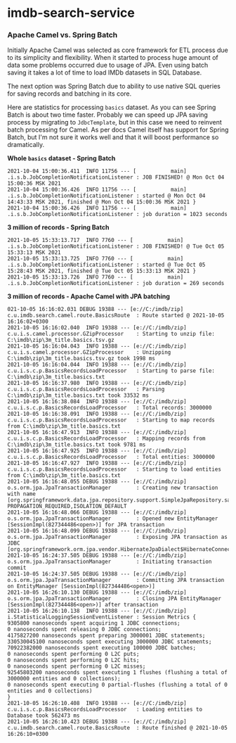 # imdb-search-service

### Apache Camel vs. Spring Batch

Initially Apache Camel was selected as core framework for ETL process due to its simplicity and flexibility. When it started to process huge amount of data some problems occurred due to usage of JPA. Even using batch saving it takes a lot of time to load IMDb datasets in SQL Database.

The next option was Spring Batch due to ability to use native SQL queries for saving records and batching in its core. 

Here are statistics for processing `basics` dataset. As you can see Spring Batch is about two time faster. Probably we can speed up JPA saving process by migrating to `JdbcTemplate`, but in this case we need to reinvent batch processing for Camel. As per docs Camel itself has support for Spring Batch, but I'm not sure it works well and that it will boost performance so dramatically.

**Whole `basics` dataset - Spring Batch**
````
2021-10-04 15:00:36.411  INFO 11756 --- [           main] .i.s.b.JobCompletionNotificationListener : JOB FINISHED! @ Mon Oct 04 15:00:36 MSK 2021
2021-10-04 15:00:36.426  INFO 11756 --- [           main] .i.s.b.JobCompletionNotificationListener : started @ Mon Oct 04 14:43:33 MSK 2021, finished @ Mon Oct 04 15:00:36 MSK 2021 }
2021-10-04 15:00:36.426  INFO 11756 --- [           main] .i.s.b.JobCompletionNotificationListener : job duration = 1023 seconds
````
**3 million of records - Spring Batch**
````
2021-10-05 15:33:13.717  INFO 7760 --- [           main] .i.s.b.JobCompletionNotificationListener : JOB FINISHED! @ Tue Oct 05 15:33:13 MSK 2021
2021-10-05 15:33:13.725  INFO 7760 --- [           main] .i.s.b.JobCompletionNotificationListener : started @ Tue Oct 05 15:28:43 MSK 2021, finished @ Tue Oct 05 15:33:13 MSK 2021 }
2021-10-05 15:33:13.726  INFO 7760 --- [           main] .i.s.b.JobCompletionNotificationListener : job duration = 269 seconds
````
**3 million of records - Apache Camel with JPA batching**
````
021-10-05 16:16:02.031 DEBUG 19388 --- [e://C:/imdb/zip] c.u.imdb.search.camel.route.BasicsRoute  : Route started @ 2021-10-05 16:16:02+0300
2021-10-05 16:16:02.040  INFO 19388 --- [e://C:/imdb/zip] c.u.i.s.camel.processor.GZipProcessor    : Starting to unzip file: C:\imdb\zip\3m_title.basics.tsv.gz
2021-10-05 16:16:04.043  INFO 19388 --- [e://C:/imdb/zip] c.u.i.s.camel.processor.GZipProcessor    : Unzipping C:\imdb\zip\3m_title.basics.tsv.gz took 1998 ms
2021-10-05 16:16:04.044  INFO 19388 --- [e://C:/imdb/zip] c.u.i.s.c.p.BasicsRecordsLoadProcessor   : Starting to parse file: C:\imdb\zip\3m_title.basics.txt
2021-10-05 16:16:37.980  INFO 19388 --- [e://C:/imdb/zip] c.u.i.s.c.p.BasicsRecordsLoadProcessor   : Parsing C:\imdb\zip\3m_title.basics.txt took 33532 ms
2021-10-05 16:16:38.084  INFO 19388 --- [e://C:/imdb/zip] c.u.i.s.c.p.BasicsRecordsLoadProcessor   : Total records: 3000000
2021-10-05 16:16:38.091  INFO 19388 --- [e://C:/imdb/zip] c.u.i.s.c.p.BasicsRecordsLoadProcessor   : Starting to map records from C:\imdb\zip\3m_title.basics.txt
2021-10-05 16:16:47.913  INFO 19388 --- [e://C:/imdb/zip] c.u.i.s.c.p.BasicsRecordsLoadProcessor   : Mapping records from C:\imdb\zip\3m_title.basics.txt took 9781 ms
2021-10-05 16:16:47.925  INFO 19388 --- [e://C:/imdb/zip] c.u.i.s.c.p.BasicsRecordsLoadProcessor   : Total entities: 3000000
2021-10-05 16:16:47.927  INFO 19388 --- [e://C:/imdb/zip] c.u.i.s.c.p.BasicsRecordsLoadProcessor   : Starting to load entities from C:\imdb\zip\3m_title.basics.txt
2021-10-05 16:16:48.055 DEBUG 19388 --- [e://C:/imdb/zip] o.s.orm.jpa.JpaTransactionManager        : Creating new transaction with name [org.springframework.data.jpa.repository.support.SimpleJpaRepository.saveAll]: PROPAGATION_REQUIRED,ISOLATION_DEFAULT
2021-10-05 16:16:48.066 DEBUG 19388 --- [e://C:/imdb/zip] o.s.orm.jpa.JpaTransactionManager        : Opened new EntityManager [SessionImpl(827344486<open>)] for JPA transaction
2021-10-05 16:16:48.099 DEBUG 19388 --- [e://C:/imdb/zip] o.s.orm.jpa.JpaTransactionManager        : Exposing JPA transaction as JDBC [org.springframework.orm.jpa.vendor.HibernateJpaDialect$HibernateConnectionHandle@d593d35]
2021-10-05 16:24:37.505 DEBUG 19388 --- [e://C:/imdb/zip] o.s.orm.jpa.JpaTransactionManager        : Initiating transaction commit
2021-10-05 16:24:37.505 DEBUG 19388 --- [e://C:/imdb/zip] o.s.orm.jpa.JpaTransactionManager        : Committing JPA transaction on EntityManager [SessionImpl(827344486<open>)]
2021-10-05 16:26:10.130 DEBUG 19388 --- [e://C:/imdb/zip] o.s.orm.jpa.JpaTransactionManager        : Closing JPA EntityManager [SessionImpl(827344486<open>)] after transaction
2021-10-05 16:26:10.138  INFO 19388 --- [e://C:/imdb/zip] i.StatisticalLoggingSessionEventListener : Session Metrics {
9305800 nanoseconds spent acquiring 1 JDBC connections;
0 nanoseconds spent releasing 0 JDBC connections;
4175827200 nanoseconds spent preparing 3000001 JDBC statements;
330530045100 nanoseconds spent executing 3000000 JDBC statements;
70922382000 nanoseconds spent executing 100000 JDBC batches;
0 nanoseconds spent performing 0 L2C puts;
0 nanoseconds spent performing 0 L2C hits;
0 nanoseconds spent performing 0 L2C misses;
92545803200 nanoseconds spent executing 1 flushes (flushing a total of 3000000 entities and 0 collections);
0 nanoseconds spent executing 0 partial-flushes (flushing a total of 0 entities and 0 collections)
}
2021-10-05 16:26:10.408  INFO 19388 --- [e://C:/imdb/zip] c.u.i.s.c.p.BasicsRecordsLoadProcessor   : Loading entities to Database took 562473 ms
2021-10-05 16:26:10.423 DEBUG 19388 --- [e://C:/imdb/zip] c.u.imdb.search.camel.route.BasicsRoute  : Route finished @ 2021-10-05 16:26:10+0300
````
